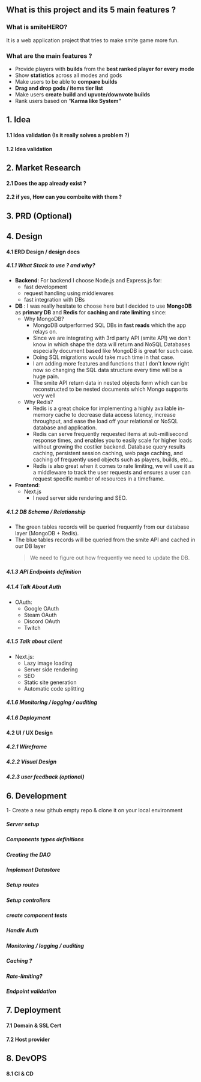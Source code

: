 ## What is this project and its 5 main features ?

### What is smiteHERO?

It is a web application project that tries to make smite game more fun.

### What are the main features ?

- Provide players with **builds** from the **best ranked player for every mode**
- Show **statistics** across all modes and gods
- Make users to be able to **compare builds**
- **Drag and drop gods / items tier list**
- Make users **create build** and **upvote/downvote builds**
- Rank users based on “**Karma like System”**

## 1. Idea

#### 1.1 Idea validation (Is it really solves a problem ?)

#### 1.2 Idea validation

## 2. Market Research

#### 2.1 Does the app already exist ?

#### 2.2 if yes, How can you combeite with them ?

## 3. PRD (Optional)

## 4. Design

#### 4.1 ERD Design / design docs

##### 4.1.1 What Stack to use ? and why?

- **Backend**: For backend I choose Node.js and Express.js for:
  - fast development
  - request handling using middlewares
  - fast integration with DBs
- **DB** : I was really hesitate to choose here but I decided to use **MongoDB** as **primary DB** and **Redis** for **caching and rate limiting** since:
  - Why MongoDB?
    - MongoDB outperformed SQL DBs in **fast reads** which the app relays on.
    - Since we are integrating with 3rd party API (smite API) we don't know in which shape the data will return and NoSQL Databases especially document based like MongoDB is great for such case.
    - Doing SQL migrations would take much time in that case.
    - I am adding more features and functions that I don't know right now so changing the SQL data structure every time will be a huge pain.
    - The smite API return data in nested objects form which can be reconstructed to be nested documents which Mongo supports very well
  - Why Redis?
    - Redis is a great choice for implementing a highly available in-memory cache to decrease data access latency, increase throughput, and ease the load off your relational or NoSQL database and application.
    - Redis can serve frequently requested items at sub-millisecond response times, and enables you to easily scale for higher loads without growing the costlier backend. Database query results caching, persistent session caching, web page caching, and caching of frequently used objects such as players, builds, etc...
    - Redis is also great when it comes to rate limiting, we will use it as a middleware to track the user requests and ensures a user can request specific number of resources in a timeframe.
- **Frontend**:
  - Next.js
    - I need server side rendering and SEO.

##### 4.1.2 DB Schema / Relationship

- The green tables records will be queried frequently from our database layer (MongoDB + Redis).
- The blue tables records will be queried from the smite API and cached in our DB layer
  > We need to figure out how frequently we need to update the DB.

##### 4.1.3 API Endpoints definition

##### 4.1.4 Talk About Auth

- OAuth:
  - Google OAuth
  - Steam OAuth
  - Discord OAuth
  - Twitch

##### 4.1.5 Talk about client

- Next.js:
  - Lazy image loading
  - Server side rendering
  - SEO
  - Static site generation
  - Automatic code splitting

##### 4.1.6 Monitoring / logging / auditing

##### 4.1.6 Deployment

#### 4.2 UI / UX Design

##### 4.2.1 Wireframe

##### 4.2.2 Visual Design

##### 4.2.3 user feedback (optional)

## 6. Development

1- Create a new github empty repo & clone it on your local environment

##### Server setup

##### Components types definitions

##### Creating the DAO

##### Implement Datastore

##### Setup routes

##### Setup controllers

##### create component tests

##### Handle Auth

##### Monitoring / logging / auditing

##### Caching ?

##### Rate-limiting?

##### Endpoint validation

## 7. Deployment

#### 7.1 Domain & SSL Cert

#### 7.2 Host provider

## 8. DevOPS

#### 8.1 CI & CD
